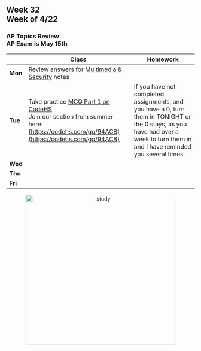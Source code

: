 ## Week 32 <br>Week of 4/22

### AP Topics Review<br>AP Exam is May 15th

|         | Class | Homework |
| ------- | ----- | -------- |
| **Mon** |Review answers for [Multimedia](/apcsp/curriculum/understanding_technology/multimedia) & [Security](/apcsp/curriculum/understanding_technology/security) notes | |
| **Tue** |Take practice [MCQ Part 1 on CodeHS](https://codehs.com/lms/assignment/135658461)<br>Join our section from summer here: [https://codehs.com/go/94ACB](https://codehs.com/go/94ACB) |If you have not completed assignments, and you have a 0, turn them in TONIGHT or the 0 stays, as you have had over a week to turn them in and I have reminded you several times. |
| **Wed** | | |
| **Thu** | | |
| **Fri** | | |

<div style="text-align:center">
<img src="https://images.collegexpress.com/article/make-studying-more-fun.jpg" alt="study" width="400px">
</div>


<meta http-equiv="refresh" content="300"/>
